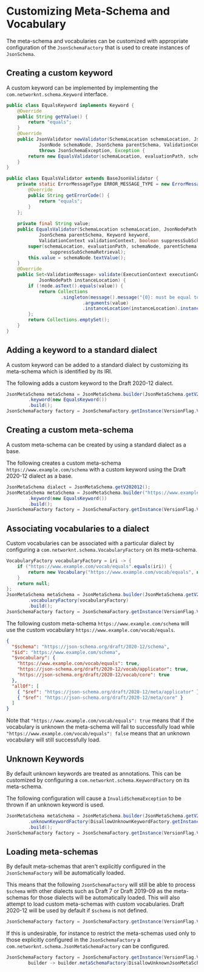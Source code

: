 # Customizing Meta-Schema and Vocabulary

The meta-schema and vocabularies can be customized with appropriate configuration of the `JsonSchemaFactory` that is used to create instances of `JsonSchema`.

## Creating a custom keyword

A custom keyword can be implemented by implementing the `com.networknt.schema.Keyword` interface.

```java
public class EqualsKeyword implements Keyword {
    @Override
    public String getValue() {
        return "equals";
    }
    @Override
    public JsonValidator newValidator(SchemaLocation schemaLocation, JsonNodePath evaluationPath,
            JsonNode schemaNode, JsonSchema parentSchema, ValidationContext validationContext)
            throws JsonSchemaException, Exception {
        return new EqualsValidator(schemaLocation, evaluationPath, schemaNode, parentSchema, this, validationContext, false);
    }
}
```

```java
public class EqualsValidator extends BaseJsonValidator {
    private static ErrorMessageType ERROR_MESSAGE_TYPE = new ErrorMessageType() {
        @Override
        public String getErrorCode() {
            return "equals";
        }
    };
    
    private final String value;
    public EqualsValidator(SchemaLocation schemaLocation, JsonNodePath evaluationPath, JsonNode schemaNode,
            JsonSchema parentSchema, Keyword keyword,
            ValidationContext validationContext, boolean suppressSubSchemaRetrieval) {
        super(schemaLocation, evaluationPath, schemaNode, parentSchema, ERROR_MESSAGE_TYPE, keyword, validationContext,
                suppressSubSchemaRetrieval);
        this.value = schemaNode.textValue();
    }
    @Override
    public Set<ValidationMessage> validate(ExecutionContext executionContext, JsonNode node, JsonNode rootNode,
            JsonNodePath instanceLocation) {
        if (!node.asText().equals(value)) {
            return Collections
                    .singleton(message().message("{0}: must be equal to ''{1}''")
                            .arguments(value)
                            .instanceLocation(instanceLocation).instanceNode(node).build());
        };
        return Collections.emptySet();
    }
}
```

## Adding a keyword to a standard dialect

A custom keyword can be added to a standard dialect by customizing its meta-schema which is identified by its IRI.

The following adds a custom keyword to the Draft 2020-12 dialect.

```java
JsonMetaSchema metaSchema = JsonMetaSchema.builder(JsonMetaSchema.getV202012())
        .keyword(new EqualsKeyword())
        .build();
JsonSchemaFactory factory = JsonSchemaFactory.getInstance(VersionFlag.V202012, builder -> builder.metaSchema(metaSchema));
```

## Creating a custom meta-schema

A custom meta-schema can be created by using a standard dialect as a base.

The following creates a custom meta-schema `https://www.example.com/schema` with a custom keyword using the Draft 2020-12 dialect as a base.

```java
JsonMetaSchema dialect = JsonMetaSchema.getV202012();
JsonMetaSchema metaSchema = JsonMetaSchema.builder("https://www.example.com/schema", dialect)
        .keyword(new EqualsKeyword())
        .build();
JsonSchemaFactory factory = JsonSchemaFactory.getInstance(VersionFlag.V202012, builder -> builder.metaSchema(metaSchema));
```

## Associating vocabularies to a dialect

Custom vocabularies can be associated with a particular dialect by configuring a `com.networknt.schema.VocabularyFactory` on its meta-schema.

```java
VocabularyFactory vocabularyFactory = iri -> {
    if ("https://www.example.com/vocab/equals".equals(iri)) {
        return new Vocabulary("https://www.example.com/vocab/equals", new EqualsKeyword());
    }
    return null;
};
JsonMetaSchema metaSchema = JsonMetaSchema.builder(JsonMetaSchema.getV202012())
        .vocabularyFactory(vocabularyFactory)
        .build();
JsonSchemaFactory factory = JsonSchemaFactory.getInstance(VersionFlag.V202012, builder -> builder.metaSchema(metaSchema));
```

The following custom meta-schema `https://www.example.com/schema` will use the custom vocabulary `https://www.example.com/vocab/equals`.

```json
{
  "$schema": "https://json-schema.org/draft/2020-12/schema",
  "$id": "https://www.example.com/schema",
  "$vocabulary": {
    "https://www.example.com/vocab/equals": true,
    "https://json-schema.org/draft/2020-12/vocab/applicator": true,
    "https://json-schema.org/draft/2020-12/vocab/core": true
  },
  "allOf": [
    { "$ref": "https://json-schema.org/draft/2020-12/meta/applicator" },
    { "$ref": "https://json-schema.org/draft/2020-12/meta/core" }
  ]
}
```

Note that `"https://www.example.com/vocab/equals": true` means that if the vocabulary is unknown the meta-schema will fail to successfully load while `"https://www.example.com/vocab/equals": false` means that an unknown vocabulary will still successfully load.

## Unknown Keywords

By default unknown keywords are treated as annotations. This can be customized by configuring a `com.networknt.schema.KeywordFactory` on its meta-schema.

The following configuration will cause a `InvalidSchemaException` to be thrown if an unknown keyword is used.

```java
JsonMetaSchema metaSchema = JsonMetaSchema.builder(JsonMetaSchema.getV202012())
        .unknownKeywordFactory(DisallowUnknownKeywordFactory.getInstance())
        .build();
JsonSchemaFactory factory = JsonSchemaFactory.getInstance(VersionFlag.V202012, builder -> builder.metaSchema(metaSchema));
```

## Loading meta-schemas

By default meta-schemas that aren't explicitly configured in the `JsonSchemaFactory` will be automatically loaded.

This means that the following `JsonSchemaFactory` will still be able to process `$schema` with other dialects such as Draft 7 or Draft 2019-09 as the meta-schemas for those dialects will be automatically loaded. This will also attempt to load custom meta-schemas with custom vocabularies. Draft 2020-12 will be used by default if `$schema` is not defined.

```java
JsonSchemaFactory factory = JsonSchemaFactory.getInstance(VersionFlag.V202012);
```

If this is undesirable, for instance to restrict the meta-schemas used only to those explicitly configured in the `JsonSchemaFactory` a `com.networknt.schema.JsonMetaSchemaFactory` can be configured.

```java
JsonSchemaFactory factory = JsonSchemaFactory.getInstance(VersionFlag.V202012,
        builder -> builder.metaSchemaFactory(DisallowUnknownJsonMetaSchemaFactory.getInstance()));
```